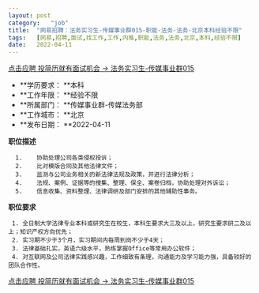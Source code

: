 ```yaml
---
layout:	post
category:	"job"
title:	"网易招聘：法务实习生-传媒事业群015-职能-法务-法务-北京本科经验不限"
tags:	[网易,招聘,面试,找工作,工作,内推,职能,法务,法务,北京,本科,经验不限]
date:	2022-04-11
---
```


[点击应聘 投简历就有面试机会 -> 法务实习生-传媒事业群015](http://mobile.bole.netease.com/bole/boleDetail?id=38869&employeeId=346f03c3cda5f04c&key=all)



- **学历要求： **本科
- **工作年限： **经验不限
- **所属部门： **传媒事业群-传媒法务部
- **工作城市： **北京
- **发布日期： **2022-04-11



**职位描述**
 
      1.	协助处理公司各类侵权投诉；
      2.	比对模版合同及其他法律文件；
      3.	监测与公司业务相关的新法律法规及政策，并进行法律分析；
      4.	法规、案例、证据等的搜集、整理、保全、案卷归档，协助处理对外诉讼；
      5.	信息收集、资料整理、法律调研及部门安排的其他辅助性事务。
     



**职位要求**

     1.	全日制大学法律专业本科或研究生在校生，本科生要求大三及以上，研究生要求研二及以上；知识产权方向优先；
     2.	实习期不少于3个月，实习期间内每周到岗不少于4天；
     3.	法律基础扎实，英语六级水平，熟练掌握Office等常用办公软件；
     4.	对互联网及公司法律实践感兴趣，工作细致有条理，沟通能力及学习能力强，具备较好的团队合作性。



[点击应聘 投简历就有面试机会 -> 法务实习生-传媒事业群015](http://mobile.bole.netease.com/bole/boleDetail?id=38869&employeeId=346f03c3cda5f04c&key=all)